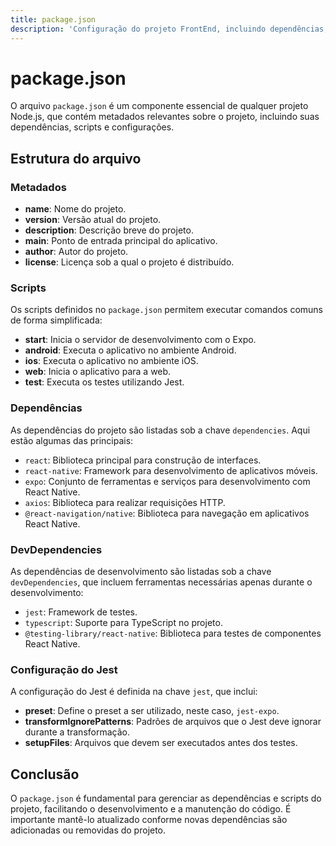 ```yaml
---
title: package.json
description: 'Configuração do projeto FrontEnd, incluindo dependências, scripts e configurações de teste.'
---
```


# package.json

O arquivo `package.json` é um componente essencial de qualquer projeto Node.js, que contém metadados relevantes sobre o projeto, incluindo suas dependências, scripts e configurações.

## Estrutura do arquivo

### Metadados

- **name**: Nome do projeto.
- **version**: Versão atual do projeto.
- **description**: Descrição breve do projeto.
- **main**: Ponto de entrada principal do aplicativo.
- **author**: Autor do projeto.
- **license**: Licença sob a qual o projeto é distribuído.

### Scripts

Os scripts definidos no `package.json` permitem executar comandos comuns de forma simplificada:

- **start**: Inicia o servidor de desenvolvimento com o Expo.
- **android**: Executa o aplicativo no ambiente Android.
- **ios**: Executa o aplicativo no ambiente iOS.
- **web**: Inicia o aplicativo para a web.
- **test**: Executa os testes utilizando Jest.

### Dependências

As dependências do projeto são listadas sob a chave `dependencies`. Aqui estão algumas das principais:

- `react`: Biblioteca principal para construção de interfaces.
- `react-native`: Framework para desenvolvimento de aplicativos móveis.
- `expo`: Conjunto de ferramentas e serviços para desenvolvimento com React Native.
- `axios`: Biblioteca para realizar requisições HTTP.
- `@react-navigation/native`: Biblioteca para navegação em aplicativos React Native.

### DevDependencies

As dependências de desenvolvimento são listadas sob a chave `devDependencies`, que incluem ferramentas necessárias apenas durante o desenvolvimento:

- `jest`: Framework de testes.
- `typescript`: Suporte para TypeScript no projeto.
- `@testing-library/react-native`: Biblioteca para testes de componentes React Native.

### Configuração do Jest

A configuração do Jest é definida na chave `jest`, que inclui:

- **preset**: Define o preset a ser utilizado, neste caso, `jest-expo`.
- **transformIgnorePatterns**: Padrões de arquivos que o Jest deve ignorar durante a transformação.
- **setupFiles**: Arquivos que devem ser executados antes dos testes.

## Conclusão

O `package.json` é fundamental para gerenciar as dependências e scripts do projeto, facilitando o desenvolvimento e a manutenção do código. É importante mantê-lo atualizado conforme novas dependências são adicionadas ou removidas do projeto.